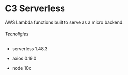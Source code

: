 # C3 Serverless

AWS Lambda functions built to serve as a micro backend.

###### Tecnoligies

* serverless 1.48.3

* axios 0.19.0

* node 10x
